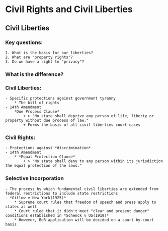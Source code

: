 # Civil Rights and Civil Liberties

## Civil Liberties

### Key questions:
    1. What is the basis for our liberties?
    2. What are "property rights"?
    3. Do we have a right to "privacy"?

### What is the difference?

### Civil Liberties:
    - Specific protections against government tyranny
        * The bill of rights
    - 14th Amendment
        *Due Process Clause*
            + > "No state shall deprive any person of life, liberty or property without due process of law."
            + Forms the basis of all civil liberties court cases

### Civil Rights:
    - Protections against *discrimination*
    - 14th Amendment
        * *Equal Protection Clause*
            + > "No state shall deny to any person within its jurisdiction the equal protection of the laws."

### Selective Incorporation
    - The process by which fundamental civil liberties are extended from federal restrictions to include state restrictions
    - *Gitlow v New York(1925)*
        * Supreme court rules that freedom of speech and press apply to states as well
        * Court ruled that it didn't meet "clear and present danger" conditions established in *Schenck v US(1919)*
        * However, BoR application will be decided on a court-by-court basis
